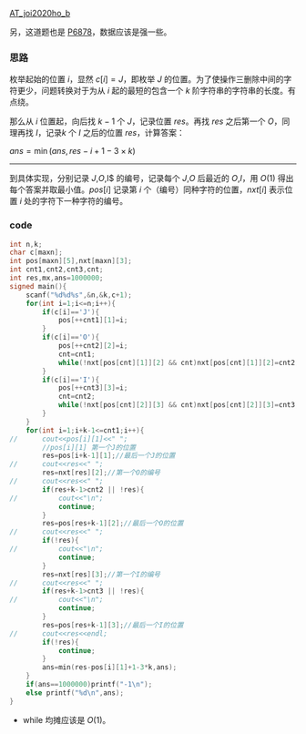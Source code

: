 [AT_joi2020ho_b](https://www.luogu.com.cn/problem/AT_joi2020ho_b)

另，这道题也是 [P6878](https://www.luogu.com.cn/problem/P6878)，数据应该是强一些。

### 思路

枚举起始的位置 $i$，显然 $c[i]=J$，即枚举 $J$ 的位置。为了使操作三删除中间的字符更少，问题转换对于为从 $i$ 起的最短的包含一个 $k$ 阶字符串的字符串的长度。有点绕。

那么从 $i$ 位置起，向后找 $k-1$ 个 $J$，记录位置 $res$。再找 $res$ 之后第一个 $O$，同理再找 $I$，记录$k$ 个 $I$ 之后的位置 $res$，计算答案：

$ans=\min(ans,res-i+1-3\times k)$

---

到具体实现，分别记录 $J$,$O,$I$ 的编号，记录每个 $J$,$O$ 后最近的 $O$,$I$，用 $O(1)$ 得出每个答案并取最小值。$pos[i]$ 记录第 $i$ 个（编号）同种字符的位置，$nxt[i]$ 表示位置 $i$ 处的字符下一种字符的编号。

### code

```cpp
int n,k;
char c[maxn];
int pos[maxn][5],nxt[maxn][3];
int cnt1,cnt2,cnt3,cnt;
int res,mx,ans=1000000;
signed main(){
	scanf("%d%d%s",&n,&k,c+1);
	for(int i=1;i<=n;i++){
		if(c[i]=='J'){
			pos[++cnt1][1]=i;
		}
		if(c[i]=='O'){
			pos[++cnt2][2]=i;
			cnt=cnt1;
			while(!nxt[pos[cnt][1]][2] && cnt)nxt[pos[cnt][1]][2]=cnt2,cnt--;
		}
		if(c[i]=='I'){
			pos[++cnt3][3]=i;
			cnt=cnt2;
			while(!nxt[pos[cnt][2]][3] && cnt)nxt[pos[cnt][2]][3]=cnt3,cnt--;
		}
	}
	for(int i=1;i+k-1<=cnt1;i++){
//		cout<<pos[i][1]<<" ";
		//pos[i][1] 第一个J的位置 
		res=pos[i+k-1][1];//最后一个J的位置 
//		cout<<res<<" ";
		res=nxt[res][2];//第一个O的编号 
//		cout<<res<<" ";
		if(res+k-1>cnt2 || !res){
//			cout<<"\n";
			continue;
		}
		res=pos[res+k-1][2];//最后一个O的位置
//		cout<<res<<" ";
		if(!res){
//			cout<<"\n";
			continue;
		}
		res=nxt[res][3];//第一个I的编号 
//		cout<<res<<" ";
		if(res+k-1>cnt3 || !res){
//			cout<<"\n";
			continue;
		}
		res=pos[res+k-1][3];//最后一个I的位置
//		cout<<res<<endl;
		if(!res){
			continue;
		}
		ans=min(res-pos[i][1]+1-3*k,ans);
	}
	if(ans==1000000)printf("-1\n");
	else printf("%d\n",ans);
}
```

-  while 均摊应该是 $O(1)$。
